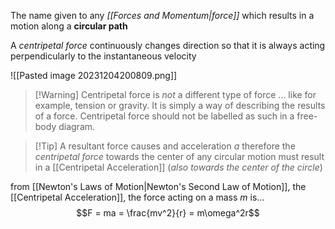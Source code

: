  The name given to any *[[Forces and Momentum|force]]* which results in a motion along a **circular path**

A *centripetal force* continuously changes direction so that it is always acting perpendicularly to the instantaneous velocity

![[Pasted image 20231204200809.png]]

> [!Warning] Centripetal force is *not* a different type of force
> ... like for example, tension or gravity. It is simply a way of describing the results of a force. Centripetal force should not be labelled as such in a free-body diagram.

> [!Tip] A resultant force causes and acceleration $a$
> therefore the *centripetal force* towards the center of any circular motion must result in a [[Centripetal Acceleration]] (*also towards the center of the circle*)


from [[Newton's Laws of Motion|Newton's Second Law of Motion]], the [[Centripetal Acceleration]], the force acting on a mass $m$ is...
$$F = ma = \frac{mv^2}{r} = m\omega^2r$$
